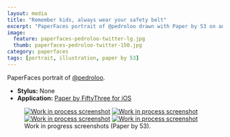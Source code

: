 ```yaml
---
layout: media
title: "Remember kids, always wear your safety belt"
excerpt: "PaperFaces portrait of @pedroloo drawn with Paper by 53 on an iPad."
image: 
  feature: paperfaces-pedroloo-twitter-lg.jpg
  thumb: paperfaces-pedroloo-twitter-150.jpg
category: paperfaces
tags: [portrait, illustration, paper by 53]
---
```


PaperFaces portrait of <a href="http://twitter.com/pedroloo">@pedroloo</a>.

* **Stylus:** None
* **Application:** [Paper by FiftyThree for iOS](http://www.fiftythree.com/paper)

<figure class="half">
	<a href="{{ site.url }}/images/paperfaces-pedroloo-process-1-lg.jpg"><img src="{{ site.url }}/images/paperfaces-pedroloo-process-1-600.jpg" alt="Work in process screenshot"></a>
	<a href="{{ site.url }}/images/paperfaces-pedroloo-process-2-lg.jpg"><img src="{{ site.url }}/images/paperfaces-pedroloo-process-2-600.jpg" alt="Work in process screenshot"></a>
	<a href="{{ site.url }}/images/paperfaces-pedroloo-process-3-lg.jpg"><img src="{{ site.url }}/images/paperfaces-pedroloo-process-3-600.jpg" alt="Work in process screenshot"></a>
	<a href="{{ site.url }}/images/paperfaces-pedroloo-process-4-lg.jpg"><img src="{{ site.url }}/images/paperfaces-pedroloo-process-4-600.jpg" alt="Work in process screenshot"></a>
	<figcaption>Work in progress screenshots (Paper by 53).</figcaption>
</figure>